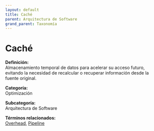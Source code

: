 ```yaml
---
layout: default
title: Caché
parent: Arquitectura de Software
grand_parent: Taxonomía
---
```


# Caché

**Definición:**  
Almacenamiento temporal de datos para acelerar su acceso futuro, evitando la necesidad de recalcular o recuperar información desde la fuente original.

**Categoría:**  
Optimización

**Subcategoría:**  
Arquitectura de Software

**Términos relacionados:**  
[Overhead](https://maleniski.github.io/diccionario-angl-tec-mx/docs/taxonomia/optimización/arquitectura-de-software/overhead.html), [Pipeline](https://maleniski.github.io/diccionario-angl-tec-mx/docs/taxonomia/optimización/arquitectura-de-software/pipeline.html)
